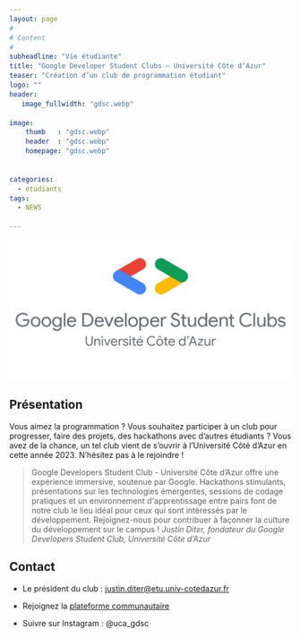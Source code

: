 ```yaml
---
layout: page
#
# Content
#
subheadline: "Vie étudiante"
title: "Google Developer Student Clubs — Université Côte d’Azur"
teaser: "Création d’un club de programmation étudiant"
logo: ""
header:
   image_fullwidth: "gdsc.webp"

image:
    thumb   : "gdsc.webp"
    header  : "gdsc.webp"
    homepage: "gdsc.webp"


categories:
  - etudiants
tags:
  - NEWS

---
```





![Logo du GDSCUNICA](/images/gdsc_unica.png)

## Présentation

Vous aimez la programmation ? Vous souhaitez participer à un club pour
progresser, faire des projets, des hackathons avec d’autres étudiants
? Vous avez de la chance, un tel club vient de s’ouvrir à l’Université
Côté d’Azur en cette année 2023. N’hésitez pas à le rejoindre !

> Google Developers Student Club - Université Côte d’Azur offre une
> expérience immersive, soutenue par Google. Hackathons stimulants,
> présentations sur les technologies émergentes, sessions de codage
> pratiques et un environnement d'apprentissage entre pairs font de
> notre club le lieu idéal pour ceux qui sont intéressés par le
> développement. Rejoignez-nous pour contribuer à façonner la culture du
> développement sur le campus !
<cite>Justin Diter, fondateur du Google Developers Student Club,
Université Côte d’Azur</cite>





## Contact

- Le président du club : [justin.diter@etu.univ-cotedazur.fr](mailto:justin.diter@etu.univ-cotedazur.fr)

- Rejoignez la [plateforme communautaire](https://gdsc.community.dev/cote-dazur-university/)

- Suivre sur Instagram : @uca_gdsc
